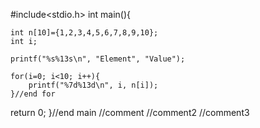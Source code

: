 #include<stdio.h>
int main(){

	int n[10]={1,2,3,4,5,6,7,8,9,10};
	int i;

	printf("%s%13s\n", "Element", "Value");

	for(i=0; i<10; i++){
		printf("%7d%13d\n", i, n[i]);
	}//end for

return 0;
}//end main
//comment
//comment2
//comment3